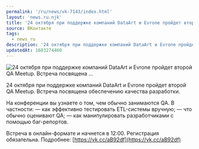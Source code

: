 ```yaml
---
permalink: '/ru/news/vk-7143/index.html'
layout: 'news.ru.njk'
title: '24 октября при поддержке компаний DataArt и Evrone пройдет второй QA Meetup. Встреча посвящена …'
source: ВКонтакте
tags:
  - news_ru
description: '24 октября при поддержке компаний DataArt и Evrone пройдет второй QA Meetup. Встреча посвящена …'
updatedAt: 1603274460
---
```

![24 октября при поддержке компаний DataArt и Evrone пройдет второй QA Meetup. Встреча посвящена …](https://sun9-42.userapi.com/impg/fMiKIG6brwqvVfte8_9DK_yO-hWqpwsjyC0vYg/eaWTdiA02kc.jpg?size=1280x720&quality=96&sign=68b04ab153b826608b6da730612db499&c_uniq_tag=EaCUDr9JGIpYWFuFdXzCOOjFFoEah1jBwt5k9SuVYpw&type=album)

24 октября при поддержке компаний DataArt и Evrone пройдет второй QA Meetup. Встреча посвящена обеспечению качества разработки.

На конференции вы узнаете о том, чем обычно занимаются QA.
В частности:
— как эффективно тестировать ETL-системы вручную;
— что обычно оценивают QA;
— как манипулировать разработчиками с помощью баг-репортов.

Встреча в онлайн-формате и начнется в 12:00. Регистрация обязательна.
Подробнее: [https://vk.cc/aB92df](https://vk.cc/aB92df)
